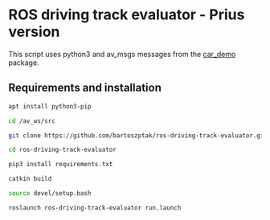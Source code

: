 # ROS driving track evaluator - Prius version

This script uses python3 and av_msgs messages from the [car_demo](https://github.com/osrf/car_demo/tree/master/car_demo) package.

## Requirements and installation

```bash
apt install python3-pip
```

```bash
cd /av_ws/src
```

```bash
git clone https://github.com/bartoszptak/ros-driving-track-evaluator.git -b sim/prius
```

```bash
cd ros-driving-track-evaluator
```

```bash
pip3 install requirements.txt
```

```bash
catkin build
```

```bash
source devel/setup.bash
```

```bash
roslaunch ros-driving-track-evaluator run.launch
```
